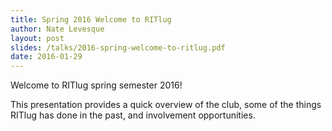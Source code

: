 ```yaml
---
title: Spring 2016 Welcome to RITlug
author: Nate Levesque
layout: post
slides: /talks/2016-spring-welcome-to-ritlug.pdf
date: 2016-01-29
---
```


Welcome to RITlug spring semester 2016!

This presentation provides a quick overview of the club, some of the
things RITlug has done in the past, and involvement opportunities.

